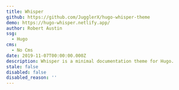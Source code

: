 ```yaml
---
title: Whisper
github: https://github.com/JugglerX/hugo-whisper-theme
demo: https://hugo-whisper.netlify.app/
author: Robert Austin
ssg:
  - Hugo
cms:
  - No Cms
date: 2019-11-07T00:00:00.000Z
description: Whisper is a minimal documentation theme for Hugo.
stale: false
disabled: false
disabled_reason: ''
---
```

